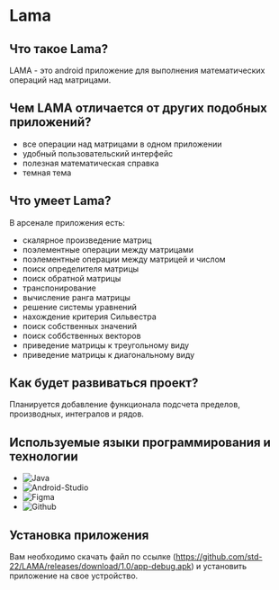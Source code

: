 # Lama

## Что такое Lama?
LAMA - это android приложение для выполнения математических операций над матрицами.

## Чем LAMA отличается от других подобных приложений?
- все операции над матрицами в одном приложении
- удобный пользовательский интерфейс
- полезная математическая справка
- темная тема

## Что умеет Lama?
В арсенале приложения есть:
- скалярное произведение матриц 
- поэлементные операции между матрицами
- поэлементные операции между матрицей и числом
- поиск определителя матрицы
- поиск обратной матрицы
- транспонирование
- вычисление ранга матрицы
- решение системы уравнений
- нахождение критерия Сильвестра
- поиск собственных значений
- поиск соббственных векторов
- приведение матрицы к треугольному виду
- приведение матрицы к диагональному виду

## Как будет развиваться проект?
Планируется добавление функционала подсчета пределов, производных, интегралов и рядов.

## Используемые языки программирования и технологии

- ![Java](https://img.shields.io/badge/-Java-red?style=for-the-badge&logo=java)
- ![Android-Studio](https://img.shields.io/badge/-Android_Studio-white?style=for-the-badge&logo=android-studio)
- ![Figma](https://img.shields.io/badge/-Figma-white?style=for-the-badge&logo=figma)
- ![Github](https://img.shields.io/badge/-Github-black?style=for-the-badge&logo=github)

## Установка приложения
Вам необходимо скачать файл по ссылке (https://github.com/std-22/LAMA/releases/download/1.0/app-debug.apk) и установить приложение на свое устройство.
